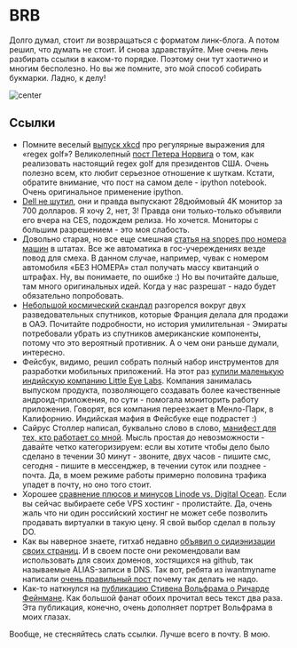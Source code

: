# BRB

Долго думал, стоит ли возвращаться с форматом линк-блога. А потом решил, что думать не стоит.
И снова здравствуйте. Мне очень лень разбирать ссылки в каком-то порядке. Поэтому они тут хаотично и многим бесполезно. Но вы же помните, это мой способ собирать букмарки. Ладно, к делу!

![center](http://static.artfcity.com/wp-content/uploads/2013/08/Screen-shot-2013-08-08-at-121.jpg)

## Ссылки
* Помните веселый [выпуск xkcd](http://xkcd.com/1313/) про регулярные выражения для «regex golf»? Великолепный [пост Петера Норвига](http://nbviewer.ipython.org/url/norvig.com/ipython/xkcd1313.ipynb) о том, как реализовать настоящий regex golf для президентов США. Очень полезно всем, кто любит серьезное отношение к шуткам. Кстати, обратите внимание, что пост на самом деле - ipython notebook. Очень оригинальное применение ipython.
* [Dell не шутил](http://www.forbes.com/sites/jasonevangelho/2014/01/07/dell-wasnt-joking-about-that-28-inch-sub-1000-4k-monitor-its-only-699/), они и правда выпускают 28дюймовый 4K монитор за 700 долларов. Я хочу 2, нет, 3! Правда они только-только объявили его вчера на CES, подождем релиза. Но хочется. Мониторы с большим разрешением - это моя слабость.
* Довольно старая, но все еще смешная [статья на snopes про номера машин](http://www.snopes.com/autos/law/noplate.asp) в штатах. Все же автоматика в гос-учереждениях везде повод для смеха. В данном случае, например, чувак с номером автомобиля «БЕЗ НОМЕРА» стал получать массу квитанций о штрафах. Ну, вы понимаете, по ошибке :) Но вы почитайте дальше, там много оригинальных идей. Когда у нас разрешат - надо будет обязательно попробовать.
* [Небольшой космический скандал](http://www.spacewar.com/reports/France_UAE_satellite_deal_shaky_after_US_spy_tech_discovered_onboard_999.html) разгорелся вокруг двух разведовательных спутников, которые Франция делала для продажи в ОАЭ. Почитайте подробности, но история умилительная - Эмираты потребовали убрать из спутников американские компоненты, потому что это вероятный противник. А о чем они раньше думали, интересно.
* Фейсбук, видимо, решил собрать полный набор инструментов для разработки мобильных приложений. На этот раз [купили маленькую индийскую компанию Little Eye Labs](http://www.littleeye.co/transition.php). Компания занималась выпуском продукта, позволяющего создавать более качественные андроид-приложения, по сути - помогала мониторить работу приложения. Говорят, вся компания переезжает в Менло-Парк, в Калифорнию. Индийская мафия в Фейсбуке еще подрастет :)
* Сайрус Столлер написал, буквально слово в слово, [манифест для тех, кто работает со мной](http://www.cyrusstoller.com/2014/01/08/stop-sending-emails-for-real-time-requests/). Мысль простая до невозможности - давайте четко категоризируем: если вы хотите чтобы дело было сделано в течении 30 минут - звоните, двух часов - пишите смс, сегодня - пишите в мессенджер, в течении суток или позднее - почта. Да, в моем режиме работы примерно половина трафика упадет в почту, но оно того стоит.
* Хорошее [сравнение плюсов и минусов Linode vs. Digital Ocean](http://blog.schneidmaster.com/digital-ocean-vs-linode/). Если вы сейчас выбираете себе VPS хостинг - пролистайте. Да, очень жаль что ни один российский хостинг не может себе позволить продавать виртуалки в такую цену. Я свой выбор сделал в пользу DO.
* Как вы наверное знаете, гитхаб недавно [объявил о сидиэнизации своих страниц](https://github.com/blog/1715-faster-more-awesome-github-pages). И в своем посте они рекомендовали вам использовать для своих доменов, хостящихся на github, так называемые  ALIAS-записи в DNS. Так вот, ребята из iwantmyname написали [очень правильный пост](https://iwantmyname.com/blog/2014/01/why-alias-type-records-break-the-internet.html) почему так делать не надо.
* Как-то наткнулся на [публикацию Стивена Вольфрама о Ричарде Фейнмане](http://www.stephenwolfram.com/publications/short-talk-about-richard-feynman/). Как большой фанат обоих прочитал весь текст два раза. Эта публикация, конечно, очень дополняет портрет Вольфрама в моих глазах.

Вообще, не стесняйтесь слать ссылки. Лучше всего в почту. В мою.
